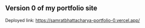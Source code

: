 ## Version 0 of my portfolio site
Deployed link: https://samratbhattacharya-portfolio-0.vercel.app/

